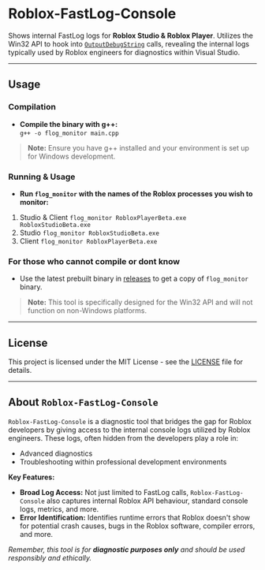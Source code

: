 # Roblox-FastLog-Console

Shows internal FastLog logs for **Roblox Studio & Roblox Player**. Utilizes the Win32 API to hook into [`OutputDebugString`](https://learn.microsoft.com/en-us/windows/win32/api/debugapi/nf-debugapi-outputdebugstringa) calls, revealing the internal logs typically used by Roblox engineers for diagnostics within Visual Studio.

---

## Usage

### Compilation
- **Compile the binary with g++:**  
`g++ -o flog_monitor main.cpp`

> **Note:** Ensure you have g++ installed and your environment is set up for Windows development.

### Running & Usage
- **Run `flog_monitor` with the names of the Roblox processes you wish to monitor:**  
1. Studio & Client ``flog_monitor RobloxPlayerBeta.exe RobloxStudioBeta.exe``
2. Studio ``flog_monitor RobloxStudioBeta.exe`` 
3. Client ``flog_monitor RobloxPlayerBeta.exe`` 

### For those who cannot compile or dont know
- Use the latest prebuilt binary in [releases](https://github.com/nurokoi/roblox-fastlog-console/releases) to get a copy of `flog_monitor` binary.

> **Note:** This tool is specifically designed for the Win32 API and will not function on non-Windows platforms.

---

## License

This project is licensed under the MIT License - see the [LICENSE](LICENSE) file for details.

---

## About `Roblox-FastLog-Console`

`Roblox-FastLog-Console` is a diagnostic tool that bridges the gap for Roblox developers by giving access to the internal console logs utilized by Roblox engineers. These logs, often hidden from the developers play a role in:

- Advanced diagnostics
- Troubleshooting within professional development environments

**Key Features:**

- **Broad Log Access:** Not just limited to FastLog calls, `Roblox-FastLog-Console` also captures internal Roblox API behaviour, standard console logs, metrics, and more.
- **Error Identification:** Identifies runtime errors that Roblox doesn't show for potential crash causes, bugs in the Roblox software, compiler errors, and more.

*Remember, this tool is for **diagnostic purposes only** and should be used responsibly and ethically.*
